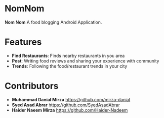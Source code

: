 # NomNom


**Nom Nom** A food blogging Android Application.
# Features

* **Find Restaurants**: Finds nearby restaurants in you area
* **Post**: Writing food reviews and sharing your experience with community
* **Trends**: Following the food/restaurant trends in your city

# Contributors

* **Muhammad Danial Mirza** <https://github.com/mirza-danial>
* **Syed Asad Abrar** <https://github.com/SyedAsadAbrar>
* **Haider Naeem Mirza** <https://github.com/Haider-Nadeem>

